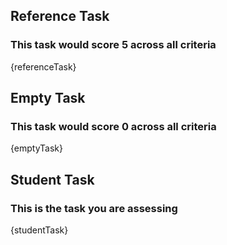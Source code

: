 ## Reference Task

### This task would score 5 across all criteria

{referenceTask}

## Empty Task

### This task would score 0 across all criteria

{emptyTask}

## Student Task

### This is the task you are assessing

{studentTask}
